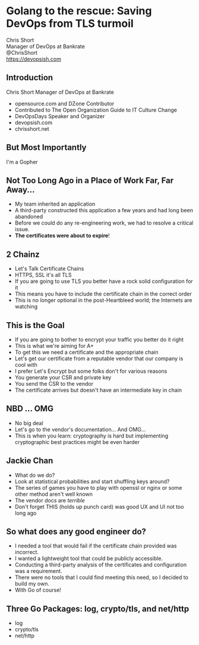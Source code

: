 # Golang to the rescue: Saving DevOps from TLS turmoil

Chris Short  
Manager of DevOps at Bankrate  
@ChrisShort  
https://devopsish.com  

## Introduction

Chris Short
Manager of DevOps at Bankrate

* opensource.com and DZone Contributor
* Contributed to The Open Organization Guide to IT Culture Change
* DevOpsDays Speaker and Organizer
* devopsish.com
* chrisshort.net

## But Most Importantly

I'm a Gopher

## Not Too Long Ago in a Place of Work Far, Far Away...

* My team inherited an application
* A third-party constructed this application a few years and had long been abandoned
* Before we could do any re-engineering work, we had to resolve a critical issue.
* **The certificates were about to expire**!

## 2 Chainz

* Let's Talk Certificate Chains
* HTTPS, SSL it's all TLS
* If you are going to use TLS you better have a rock solid configuration for it
* This means you have to include the certificate chain in the correct order
* This is no longer optional in the post-Heartbleed world; the Internets are watching

## This is the Goal

* If you are going to bother to encrypt your traffic you better do it right
* This is what we're aiming for A+
* To get this we need a certificate and the appropriate chain
* Let's get our certificate from a reputable vendor that our company is cool with
* I prefer Let's Encrypt but some folks don't for various reasons
* You generate your CSR and private key
* You send the CSR to the vendor
* The certificate arrives but doesn't have an intermediate key in chain

## NBD ... OMG

* No big deal
* Let's go to the vendor's documentation... And OMG...
* This is when you learn: cryptography is hard but implementing cryptographic best practices might be even harder

## Jackie Chan

* What do we do?
* Look at statistical probabilities and start shuffling keys around?
* The series of games you have to play with openssl or nginx or some other method aren't well known
* The vendor docs are *terrible*
* Don't forget THIS (holds up punch card) was good UX and UI not too long ago

## So what does any good engineer do?

* I needed a tool that would fail if the certificate chain provided was incorrect.
* I wanted a lightweight tool that could be publicly accessible.
* Conducting a third-party analysis of the certificates and configuration was a requirement.
* There were no tools that I could find meeting this need, so I decided to build my own.
* With Go of course!

## Three Go Packages: log, crypto/tls, and net/http

* log
* crypto/tls
* net/http

